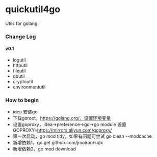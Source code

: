 # quickutil4go
Utils for golang

### Change Log

#### v0.1 
+ logutil
+ httputil
+ fileutil
+ dbutil
+ cryptoutil
+ environmentutil

### How to begin
+ idea 安装go
+ 下载goroot，https://golang.org/，设置环境变量
+ 设置goproxy，idea->preference->go->go module 设置GOPROXY=https://mirrors.aliyun.com/goproxy/
+ 第一次启动，go mod tidy，如果有问题可尝试 go clean --modcache
+ 新增依赖1，go get github.com/jmoiron/sqlx
+ 新增依赖2，go mod download